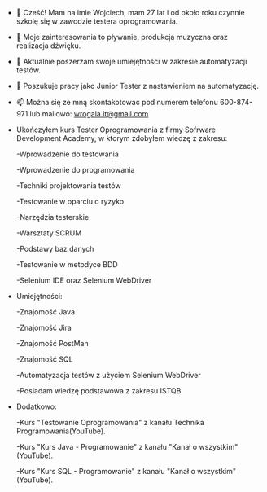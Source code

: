 - 👋 Cześć! Mam na imie Wojciech, mam 27 lat i od około roku czynnie szkolę się w zawodzie testera oprogramowania.
- 👀 Moje zainteresowania to pływanie, produkcja muzyczna oraz realizacja dźwięku.
- 🌱 Aktualnie poszerzam swoje umiejętności w zakresie automatyzacji testów.
- 💞️ Poszukuje pracy jako Junior Tester z nastawieniem na automatyzację.
- 📫 Można się ze mną skontakotowac pod numerem telefonu 600-874-971 lub mailowo: wrogala.it@gmail.com

- Ukończyłem kurs Tester Oprogramowania z firmy Sofrware Development Academy, w ktorym zdobyłem wiedzę z zakresu:

    -Wprowadzenie do testowania

    -Wprowadzenie do programowania

    -Techniki projektowania testów

    -Testowanie w oparciu o ryzyko

    -Narzędzia testerskie

    -Warsztaty SCRUM

    -Podstawy baz danych

    -Testowanie w metodyce BDD

    -Selenium IDE oraz Selenium WebDriver
  
- Umiejętności:

    -Znajomość Java
  
    -Znajomość Jira
  
    -Znajomość PostMan
  
    -Znajomość SQL
  
    -Automatyzacja testów z użyciem Selenium WebDriver
  
    -Posiadam wiedzę podstawowa z zakresu ISTQB

- Dodatkowo: 

    -Kurs "Testowanie Oprogramowania" z kanału Technika Programowania(YouTube).

    -Kurs "Kurs Java - Programowanie" z kanału "Kanał o wszystkim"(YouTube).

    -Kurs "Kurs SQL - Programowanie" z kanału "Kanał o wszystkim"(YouTube).
